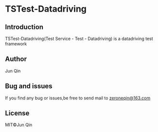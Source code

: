 # TSTest-Datadriving

## Introduction
TSTest-Datadriving(Test Service - Test - Datadriving) is a datadriving test framework
## Author
Jun Qin
## Bug and issues
If you find any bug or issues,be free to send mail to zeroneqin@163.com
## License
MIT©️Jun Qin